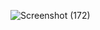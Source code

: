 ![Screenshot (172)](https://user-images.githubusercontent.com/52909024/126743425-df3e02ca-4e07-4250-899b-7ad37ef1b097.png)
